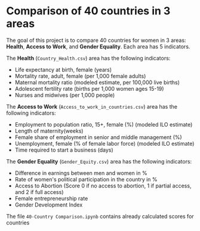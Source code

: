 # **Comparison of 40 countries in 3 areas**

The goal of this project is to compare 40 countries for women in 3 areas: **Health**, **Access to Work**, and **Gender Equality**. Each area has 5 indicators.

The **Health** (```Country_Health.csv```) area has the following indicators:
- Life expectancy at birth, female (years)
- Mortality rate, adult, female (per 1,000 female adults)
- Maternal mortality ratio (modeled estimate, per 100,000 live births)
- Adolescent fertility rate (births per 1,000 women ages 15-19)
- Nurses and midwives (per 1,000 people)

The **Access to Work** (```Access_to_work_in_countries.csv```) area has the following indicators:
- Employment to population ratio, 15+, female (%) (modeled ILO estimate)
- Length of maternity(weeks)
- Female share of employment in senior and middle management (%)
- Unemployment, female (% of female labor force) (modeled ILO estimate)
- Time required to start a business (days)

The **Gender Equality** (```Gender_Equity.csv```) area has the following indicators:
- Difference in earnings between men and women in %
- Rate of women's political participation in the country in %
- Access to Abortion (Score 0 if no access to abortion, 1 if partial access, and 2 if full access)	
- Female entrepreneurship rate
- Gender Development Index

The file ```40-Country Comparison.ipynb``` contains already calculated scores for countries
